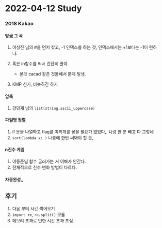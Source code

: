 # 2022-04-12 Study

### 2018 Kakao 

#### 방금 그 곡

1. 이성진 님의 #을 먼저 찾고, -1 인덱스를 하는 것, 인덱스에서는 +1보다는 -1이 편하다.
2. 혹은 in함수를 써서 간단히 풀이
   - 본래 cacad 같은 것들에서 문제 발생,

3. KMP 신기, 비슷하긴 하지



#### 압축

1. 강민재 님의 `list(string.ascii_uppercase)`



#### 파일명 정렬

1. if 문을 나열하고 flag를 여러개를 꽂을 필요가 없었다,, 나랑 한 분 빼고 다 그렇네
2. `sort(lambda x: )`  나중에 한번 써봐야 할 듯,



#### n진수 게임

1. 이동준님 함수 굴러가는 거 이해가 안간다.
2. 전체적으로 진수 변화 방법이 다르다.



#### 자동완성,,



## 후기

1. 다음 부터 시간 찍어오기
2. `import re`, `re.split()`  모듈
3. 메모리 초과로 인한 시간 초과 조심

